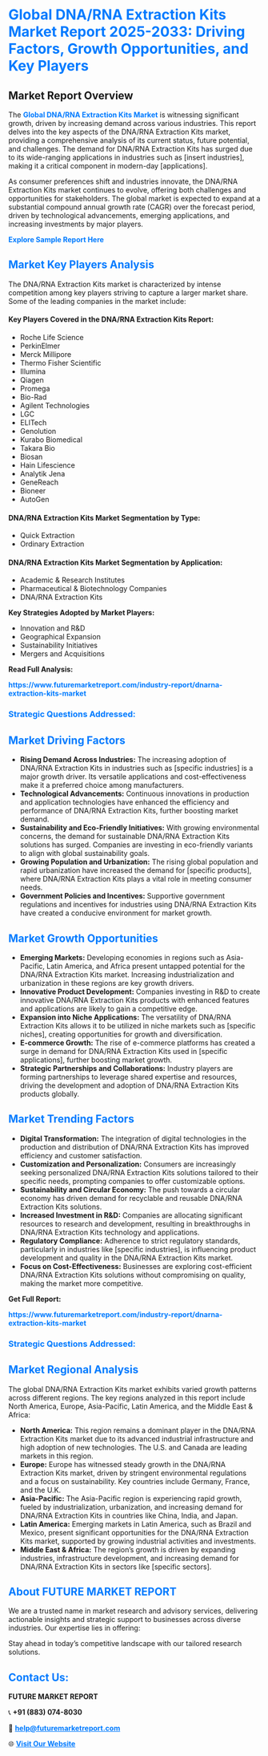 <h1 style="color: #007BFF;">Global DNA/RNA Extraction Kits Market Report 2025-2033: Driving Factors, Growth Opportunities, and Key Players</h1>

<section id="overview">
<h2>Market Report Overview</h2>
<p>The <a href="https://www.futuremarketreport.com/industry-report/dnarna-extraction-kits-market" style="color: #007BFF; text-decoration: none;"><strong>Global DNA/RNA Extraction Kits Market</strong></a> is witnessing significant growth, driven by increasing demand across various industries. This report delves into the key aspects of the DNA/RNA Extraction Kits market, providing a comprehensive analysis of its current status, future potential, and challenges. The demand for DNA/RNA Extraction Kits has surged due to its wide-ranging applications in industries such as [insert industries], making it a critical component in modern-day [applications].</p>
<p>As consumer preferences shift and industries innovate, the DNA/RNA Extraction Kits market continues to evolve, offering both challenges and opportunities for stakeholders. The global market is expected to expand at a substantial compound annual growth rate (CAGR) over the forecast period, driven by technological advancements, emerging applications, and increasing investments by major players.</p>
</section>

<section id="overview">
<p><a href="https://www.futuremarketreport.com/request-sample/reportId=113379" style="color: #007BFF; text-decoration: none;"><strong>Explore Sample Report Here</strong></a></p>
</section>

<section id="key-players">
<h2 style="color: #007BFF;">Market Key Players Analysis</h2>
<p>The DNA/RNA Extraction Kits market is characterized by intense competition among key players striving to capture a larger market share. Some of the leading companies in the market include:</p>
<h4>Key Players Covered in the DNA/RNA Extraction Kits Report:</h4>
<ul><li>Roche Life Science</li><li>PerkinElmer</li><li>Merck Millipore</li><li>Thermo Fisher Scientific</li><li>Illumina</li><li>Qiagen</li><li>Promega</li><li>Bio-Rad</li><li>Agilent Technologies</li><li>LGC</li><li>ELITech</li><li>Genolution</li><li>Kurabo Biomedical</li><li>Takara Bio</li><li>Biosan</li><li>Hain Lifescience</li><li>Analytik Jena</li><li>GeneReach</li><li>Bioneer</li><li>AutoGen</li></ul>
<h4>DNA/RNA Extraction Kits Market Segmentation by Type:</h4>
<ul><li>Quick Extraction</li><li>Ordinary Extraction</li></ul>

<h4>DNA/RNA Extraction Kits Market Segmentation by Application:</h4>
<ul><li>Academic &amp; Research Institutes</li><li>Pharmaceutical &amp; Biotechnology Companies</li><li>DNA/RNA Extraction Kits</li></ul>
<p><strong>Key Strategies Adopted by Market Players:</strong></p>
<ul>
<li>Innovation and R&D</li>
<li>Geographical Expansion</li>
<li>Sustainability Initiatives</li>
<li>Mergers and Acquisitions</li>
</ul>
</section>

<section>
<p><strong>Read Full Analysis: </strong></p><a href="https://www.futuremarketreport.com/industry-report/dnarna-extraction-kits-market" style="color: #007BFF; text-decoration: none;"><strong>https://www.futuremarketreport.com/industry-report/dnarna-extraction-kits-market</strong></a>
<h3 style="color: #007BFF;">Strategic Questions Addressed:</h3>
</section>

<section id="driving-factors">
<h2 style="color: #007BFF;">Market Driving Factors</h2>
<ul>
<li><strong>Rising Demand Across Industries:</strong> The increasing adoption of DNA/RNA Extraction Kits in industries such as [specific industries] is a major growth driver. Its versatile applications and cost-effectiveness make it a preferred choice among manufacturers.</li>
<li><strong>Technological Advancements:</strong> Continuous innovations in production and application technologies have enhanced the efficiency and performance of DNA/RNA Extraction Kits, further boosting market demand.</li>
<li><strong>Sustainability and Eco-Friendly Initiatives:</strong> With growing environmental concerns, the demand for sustainable DNA/RNA Extraction Kits solutions has surged. Companies are investing in eco-friendly variants to align with global sustainability goals.</li>
<li><strong>Growing Population and Urbanization:</strong> The rising global population and rapid urbanization have increased the demand for [specific products], where DNA/RNA Extraction Kits plays a vital role in meeting consumer needs.</li>
<li><strong>Government Policies and Incentives:</strong> Supportive government regulations and incentives for industries using DNA/RNA Extraction Kits have created a conducive environment for market growth.</li>
</ul>
</section>

<section id="growth-opportunities">
<h2 style="color: #007BFF;">Market Growth Opportunities</h2>
<ul>
<li><strong>Emerging Markets:</strong> Developing economies in regions such as Asia-Pacific, Latin America, and Africa present untapped potential for the DNA/RNA Extraction Kits market. Increasing industrialization and urbanization in these regions are key growth drivers.</li>
<li><strong>Innovative Product Development:</strong> Companies investing in R&D to create innovative DNA/RNA Extraction Kits products with enhanced features and applications are likely to gain a competitive edge.</li>
<li><strong>Expansion into Niche Applications:</strong> The versatility of DNA/RNA Extraction Kits allows it to be utilized in niche markets such as [specific niches], creating opportunities for growth and diversification.</li>
<li><strong>E-commerce Growth:</strong> The rise of e-commerce platforms has created a surge in demand for DNA/RNA Extraction Kits used in [specific applications], further boosting market growth.</li>
<li><strong>Strategic Partnerships and Collaborations:</strong> Industry players are forming partnerships to leverage shared expertise and resources, driving the development and adoption of DNA/RNA Extraction Kits products globally.</li>
</ul>
</section>

<section id="trending-factors">
<h2 style="color: #007BFF;">Market Trending Factors</h2>
<ul>
<li><strong>Digital Transformation:</strong> The integration of digital technologies in the production and distribution of DNA/RNA Extraction Kits has improved efficiency and customer satisfaction.</li>
<li><strong>Customization and Personalization:</strong> Consumers are increasingly seeking personalized DNA/RNA Extraction Kits solutions tailored to their specific needs, prompting companies to offer customizable options.</li>
<li><strong>Sustainability and Circular Economy:</strong> The push towards a circular economy has driven demand for recyclable and reusable DNA/RNA Extraction Kits solutions.</li>
<li><strong>Increased Investment in R&D:</strong> Companies are allocating significant resources to research and development, resulting in breakthroughs in DNA/RNA Extraction Kits technology and applications.</li>
<li><strong>Regulatory Compliance:</strong> Adherence to strict regulatory standards, particularly in industries like [specific industries], is influencing product development and quality in the DNA/RNA Extraction Kits market.</li>
<li><strong>Focus on Cost-Effectiveness:</strong> Businesses are exploring cost-efficient DNA/RNA Extraction Kits solutions without compromising on quality, making the market more competitive.</li>
</ul>
</section>

<section>
<p><strong>Get Full Report: </strong></p><a href="https://www.futuremarketreport.com/industry-report/dnarna-extraction-kits-market" style="color: #007BFF; text-decoration: none;"><strong>https://www.futuremarketreport.com/industry-report/dnarna-extraction-kits-market</strong></a>
<h3 style="color: #007BFF;">Strategic Questions Addressed:</h3>
</section>


<section id="regional-analysis">
<h2 style="color: #007BFF;">Market Regional Analysis</h2>
<p>The global DNA/RNA Extraction Kits market exhibits varied growth patterns across different regions. The key regions analyzed in this report include North America, Europe, Asia-Pacific, Latin America, and the Middle East & Africa:</p>
<ul>
<li><strong>North America:</strong> This region remains a dominant player in the DNA/RNA Extraction Kits market due to its advanced industrial infrastructure and high adoption of new technologies. The U.S. and Canada are leading markets in this region.</li>
<li><strong>Europe:</strong> Europe has witnessed steady growth in the DNA/RNA Extraction Kits market, driven by stringent environmental regulations and a focus on sustainability. Key countries include Germany, France, and the U.K.</li>
<li><strong>Asia-Pacific:</strong> The Asia-Pacific region is experiencing rapid growth, fueled by industrialization, urbanization, and increasing demand for DNA/RNA Extraction Kits in countries like China, India, and Japan.</li>
<li><strong>Latin America:</strong> Emerging markets in Latin America, such as Brazil and Mexico, present significant opportunities for the DNA/RNA Extraction Kits market, supported by growing industrial activities and investments.</li>
<li><strong>Middle East & Africa:</strong> The region’s growth is driven by expanding industries, infrastructure development, and increasing demand for DNA/RNA Extraction Kits in sectors like [specific sectors].</li>
</ul>
</section>

<footer>
<h2 style="color: #007BFF;">About FUTURE MARKET REPORT</h2>
<p>We are a trusted name in market research and advisory services, delivering actionable insights and strategic support to businesses across diverse industries. Our expertise lies in offering:</p>

<p>Stay ahead in today’s competitive landscape with our tailored research solutions.</p>

<h2 style="color: #007BFF;">Contact Us:</h2>
<p><strong>FUTURE MARKET REPORT</strong></p>
<p>📞 <strong>+91 (883) 074-8030</strong></p>
<p>📧 <strong><a href="mailto:help@futuremarketreport.com" style="color: #007BFF;">help@futuremarketreport.com</a></strong></p>
<p>🌐 <strong><a href="https://www.futuremarketreport.com/" style="color: #007BFF;">Visit Our Website</a></strong></p>
</footer>